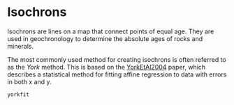 # Isochrons

Isochrons are lines on a map that connect points of equal age.
They are used in geochronology to determine the absolute ages of rocks and minerals.

The most commonly used method for creating isochrons is often referred to as the *York* method.
This is based on the [YorkEtAl2004](@citet) paper, which describes a statistical method
for fitting affine regression to data with errors in both x and y.

```@docs
yorkfit
```

```@bibliography
```